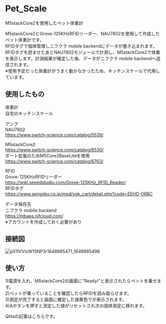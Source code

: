 # Pet_Scale
M5stackCore2を使用したペット体重計

M5stackCore2とGrove-125KHzRFIDリーダー、NAU7802を使用して作成したペット体重計です。   
RFIDタグで個体管理しニフクラ mobile backendにデータが書き込まれます。
RFIDタグを読ませたあとNAU7802モジュールで計測し、M5stackCore2で体重を表示します。計測結果が確定した後、データがニフクラ mobile backendへ送信されます。  
※使用予定だった体重計がうまく動かなかったため、キッチンスケールで代用しています。
## 使用したもの
体重計  
自宅のキッチンスケール

アンプ  
NAU7802  
https://www.switch-science.com/catalog/5539/  

M5stackCore2  
https://www.switch-science.com/catalog/6530/  
ポート拡張のためM5Core2BaseLiteを使用   
https://www.switch-science.com/catalog/6763/  

RFID  
Grove-125KHzRFIDリーダー  
https://wiki.seeedstudio.com/Grove-125KHz_RFID_Reader/  
RFIDタグ  
https://www.sengoku.co.jp/mod/sgk_cart/detail.php?code=EEHD-0RBC  

データ保存先  
ニフクラ mobile backend  
https://mbaas.nifcloud.com/  
※アカウントを作成しておく必要があり  
## 接続図
![pX1IVVizW15NP3r1648985471_1648985498](https://user-images.githubusercontent.com/102903015/161425834-5be7e50b-b287-4d7f-bc35-e03e97f85fba.jpg)
## 使い方
1)電源を入れ、M5stackCore2の画面に"Ready!"と表示されたらペットを乗せます。    
2)ペットが乗っていることを確認したらRFIDを読み取らせます。  
3)測定が完了すると画面に確定した値黄色でが表示されます。  
4)Aボタンを押すと測定した値がリセットされ次の個体測定に移れます。  

Qiitaの記事はこちらです。
